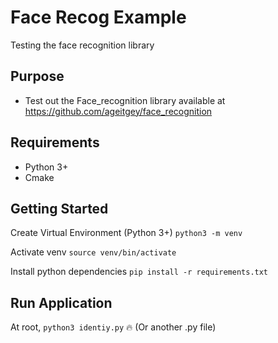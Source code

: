 # Face Recog Example
Testing the face recognition library

## Purpose

- Test out the Face_recognition library available at https://github.com/ageitgey/face_recognition

## Requirements
- Python 3+
- Cmake

## Getting Started

Create Virtual Environment (Python 3+)
`python3 -m venv`

Activate venv
`source venv/bin/activate`

Install python dependencies
`pip install -r requirements.txt`

## Run Application

At root,
`python3 identiy.py` :fire: (Or another .py file)

